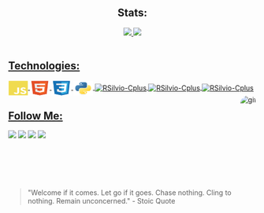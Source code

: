 <div align="center">
  <h2>Stats: </h2>
  <a href="https://github.com/silviorodrigues98">
  <img height="180em" src="https://github-readme-stats.vercel.app/api?username=silviorodrigues98&show_icons=true&theme=gotham&include_all_commits=true&count_private=true"/>
  <img height="180em" src="https://github-readme-stats.vercel.app/api/top-langs/?username=silviorodrigues98&layout=compact&langs_count=7&theme=gotham"/>
</div>
<div style="display: inline_block"><br>
  <h2>Technologies: </h2>
  <img align="center" alt="Silvio-Js" height="30" width="40" src="https://raw.githubusercontent.com/devicons/devicon/master/icons/javascript/javascript-plain.svg">
  <img align="center" alt="Silvio-HTML" height="30" width="40" src="https://raw.githubusercontent.com/devicons/devicon/master/icons/html5/html5-original.svg">
  <img align="center" alt="Silvio-CSS" height="30" width="40" src="https://raw.githubusercontent.com/devicons/devicon/master/icons/css3/css3-original.svg">
  <img align="center" alt="Silvio-Python" height="30" width="40" src="https://raw.githubusercontent.com/devicons/devicon/master/icons/python/python-original.svg">
  <img align="center" alt="RSilvio-Cplus" height="30" width="40" src="https://cdn.jsdelivr.net/gh/devicons/devicon/icons/cplusplus/cplusplus-original.svg">
  <img align="center" alt="RSilvio-Cplus" height="30" width="40" src="https://cdn.jsdelivr.net/gh/devicons/devicon/icons/wordpress/wordpress-plain.svg">
  <img align="center" alt="RSilvio-Cplus" height="30" width="40" src="https://cdn.jsdelivr.net/gh/devicons/devicon/icons/arduino/arduino-original.svg">

  <img align="right" alt="gif" height="150" style="border-radius:50px;" src="https://media2.giphy.com/media/zOvBKUUEERdNm/giphy.gif?cid=790b7611d387e9a8a85b31f7c22e931a59690665b8befd16&rid=giphy.gif&ct=g">
</div>
  
  ##
 
<div> 
  <h2>Follow Me: </h2>
  <a href = "mailto:silviob969@gmail.com" target="_blank" ><img src="https://img.shields.io/badge/-Gmail-%23333?style=for-the-badge&logo=gmail&logoColor=white"></a>
  <a href="https://www.linkedin.com/in/silviorodrigues98" target="_blank"><img src="https://img.shields.io/badge/-LinkedIn-%230077B5?style=for-the-badge&logo=linkedin&logoColor=white"></a> 
  <a href="https://www.developertech.ga" target="_blank"><img src="https://img.shields.io/badge/Blogger-FF5722?style=for-the-badge&logo=blogger&logoColor=white"></a> 
  <a href="https://www.reddit.com/user/Then-Vehicle-3257" target="_blank"><img src="https://img.shields.io/badge/Reddit-FF4500?style=for-the-badge&logo=reddit&logoColor=white"></a>  
</div>
  
  <div>
    <br><br><br><br><br>
<blockquote>"Welcome if it comes. Let go if it goes. Chase nothing. Cling to nothing. Remain unconcerned." - Stoic Quote </blockquote>
  </div>
